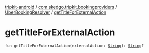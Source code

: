 [tripkit-android](../../index.md) / [com.skedgo.tripkit.bookingproviders](../index.md) / [UberBookingResolver](index.md) / [getTitleForExternalAction](./get-title-for-external-action.md)

# getTitleForExternalAction

`fun getTitleForExternalAction(externalAction: `[`String`](https://kotlinlang.org/api/latest/jvm/stdlib/kotlin/-string/index.html)`): `[`String`](https://kotlinlang.org/api/latest/jvm/stdlib/kotlin/-string/index.html)`?`